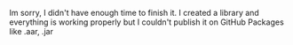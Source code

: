Im sorry, I didn't have enough time to finish it. I created a library and everything is working properly but I couldn't publish it on GitHub Packages like .aar, .jar
